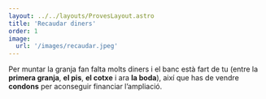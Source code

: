 ```yaml
---
layout: ../../layouts/ProvesLayout.astro
title: 'Recaudar diners'
order: 1
image:
  url: '/images/recaudar.jpeg'
---
```


Per muntar la granja fan falta molts diners i el banc està fart de tu (entre la **primera granja**, **el pis**, **el cotxe** i ara **la boda**), així que has de vendre **condons** per aconseguir financiar l’ampliació.